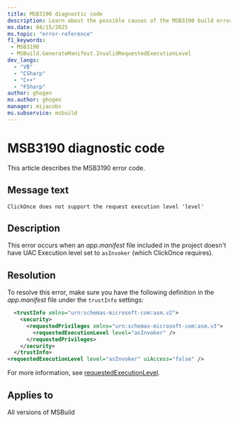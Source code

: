 ```yaml
---
title: MSB3190 diagnostic code
description: Learn about the possible causes of the MSB3190 build error and get troubleshooting tips.
ms.date: 04/15/2025
ms.topic: "error-reference"
f1_keywords:
 - MSB3190
 - MSBuild.GenerateManifest.InvalidRequestedExecutionLevel
dev_langs:
  - "VB"
  - "CSharp"
  - "C++"
  - "FSharp"
author: ghogen
ms.author: ghogen
manager: mijacobs
ms.subservice: msbuild
---
```

# MSB3190 diagnostic code

<!-- :::ErrorDefinitionDescription::: -->
<!-- :::editable-content name="introDescription"::: -->
This article describes the MSB3190 error code.
<!-- :::editable-content-end::: -->

## Message text

`ClickOnce does not support the request execution level 'level'`

## Description

This error occurs when an *app.manifest* file included in the project doesn't have UAC Execution level set to `asInvoker` (which ClickOnce requires).

## Resolution

To resolve this error, make sure you have the following definition in the *app.manifest* file under the `trustInfo` settings:

```xml
  <trustInfo xmlns="urn:schemas-microsoft-com:asm.v2"> 
    <security>
      <requestedPrivileges xmlns="urn:schemas-microsoft-com:asm.v3">
        <requestedExecutionLevel level="asInvoker" />
      </requestedPrivileges>
    </security>
  </trustInfo>
<requestedExecutionLevel level="asInvoker" uiAccess="false" />
```

For more information, see [requestedExecutionLevel](../../deployment/trustinfo-element-clickonce-application.md#requestedexecutionlevel).

## Applies to

All versions of MSBuild